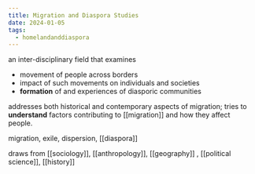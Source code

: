 ```yaml
---
title: Migration and Diaspora Studies
date: 2024-01-05
tags:
  - homelandanddiaspora
---
```

an inter-disciplinary field that examines
- movement of people across borders
- impact of such movements on individuals and societies
- **formation** of and experiences of diasporic communities 

addresses both historical and contemporary aspects of migration; tries to **understand** factors contributing to [[migration]] and how they affect people. 

migration, exile, dispersion, [[diaspora]]

draws from [[sociology]], [[anthropology]], [[geography]] , [[political science]], [[history]]

